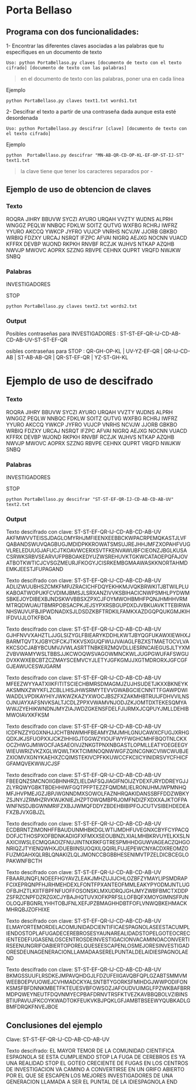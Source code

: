 # Porta Bellaso

## Programa con dos funcionalidades:

1- Encontrar las diferentes claves asociadas a las palabras que tu especifiques en un documento de texto

```Uso: python PortaBellaso.py claves [documento de texto con el texto cifrado] [documento de texto con las palabras]```

> en el documento de texto con las palabras, poner una en cada línea

Ejemplo

```python PortaBellaso.py claves text1.txt words1.txt```

2- Descifrar el texto a partir de una contraseña dada aunque esta esté desordenada

```Uso: python PortaBellaso.py descifrar [clave] [documento de texto con el texto cifrado]```

Ejemplo

```python  PortaBellaso.py descifrar "MN-AB-QR-CD-OP-KL-EF-OP-ST-IJ-ST" text1.txt```

> la clave tiene que tener los caracteres separados por -

## Ejemplo de uso de obtencion de claves

### Texto

ROQRA JIHRY BBUVW SYCZI AYURO URQAH VVZTY WJDNS
ALPRH WNGGZ PEQLW NNBQC FDKLW SOITZ QUTVG WXFBG
RCHRJ IWFRZ YYURO AKCCQ YWKCP JYFRO VUJCP VNRHS
NCVJW JJORB GBKBO WRBIQ FDZXY URCAJ NSRQT IFZPC
AFVAI NIGRQ AEJXG NOCNN VUACD KFFRX DEVBP WJOND
RKPKH RNVBF RCZJK WJHVS NTKAP AZQHB NWVJP MWOVC
AOPRX SZZNG RBVPE CEHNX QUPRT VRQFD NWJKW SNBQ

### Palabras

INVESTIGADORES

STOP

```python PortaBellaso.py claves text2.txt words2.txt```

### Output

Posibles contraseñas para  INVESTIGADORES :  ST-ST-EF-QR-IJ-CD-AB-CD-AB-UV-ST-ST-EF-QR

osibles contraseñas para  STOP :  QR-GH-OP-KL | UV-YZ-EF-QR | QR-IJ-CD-AB | ST-AB-AB-QR | QR-ST-EF-QR | YZ-ST-GH-KL

# Ejemplo de uso de descifrado

### Texto

ROQRA JIHRY BBUVW SYCZI AYURO URQAH VVZTY WJDNS
ALPRH WNGGZ PEQLW NNBQC FDKLW SOITZ QUTVG WXFBG
RCHRJ IWFRZ YYURO AKCCQ YWKCP JYFRO VUJCP VNRHS
NCVJW JJORB GBKBO WRBIQ FDZXY URCAJ NSRQT IFZPC
AFVAI NIGRQ AEJXG NOCNN VUACD KFFRX DEVBP WJOND
RKPKH RNVBF RCZJK WJHVS NTKAP AZQHB NWVJP MWOVC
AOPRX SZZNG RBVPE CEHNX QUPRT VRQFD NWJKW SNBQ

### Palabras

INVESTIGADORES

STOP

```python PortaBellaso.py descifrar "ST-ST-EF-QR-IJ-CD-AB-CD-AB-UV" text2.txt```

### Output

Texto descifrado con clave:  ST-ST-EF-QR-IJ-CD-AB-CD-AB-UV
AKFMWVVTEISSJDAGLOMYRHJMFIEENXEEBBCKWPACRPEMQKASTJLVFQABANDSWUVQAGBUGJMDIDPKKROWATSMSUJREJHHJMFZXOPAHFVUGVLRELEDUUGJAFUCJTKOAVWCERXSVTFKENVAWUBFCIEONZJBGLKUSACSRWKSRBVSEARVUFPBBOAKEDYUZWSREHUVKTGKWCATAOEPQFAJOVATBOTKWTICJCVSGZMEURJFKOGYJCISRKEMBGMAAWASKKNORTAHMDEMKJEESTJFUPAGAND 

Texto descifrado con clave:  ST-ST-EF-QR-IJ-CD-AB-CD-AB-UV
ADLIZWUUBHSZCMKFMPJZRACICHFDQYEKHKMJVQKBRWKITJBTWILPLUKABOATWOPUKFCVDIMJBMSJLSRXANZIVVKSBIHACICNWPSMHLPYDWMSBKEJOYDIBEXBJNDSKWVBBSXZPXCJFOYMWOHBMHFPQNJHMHHVRMMTRQDWUAUTBMRPOBSACPKJEJSYPXRSBGUPDXDJVBKUAVKTTEBIRWANHSWJVUFBJIPWDNADXSJLDSDZKBFTRDKILFAMKXAZDGQPQUKGMJKIHIFDVUJLOTKFBOA 

Texto descifrado con clave:  ST-ST-EF-QR-IJ-CD-AB-CD-AB-UV
GJHFNVVXAHZTLJJGLSIZYGLFBIEARYKDDHLKWTJBYQGFUKAWXIEWHXJBARMTQVTXJGBYCIFCKJTKKVSXGUQFWUJVAIAGLFBZXSTMAETOCVLVAKKCSOCJABYBCUMVJVWLASRTTNBKERZMQVDLLIESRNCAIEGUSJLTYXMZVBVWAMYWSLTBBSJJKCWOQWSVAGOWMNCKWLJUGPGWUFAFSWGUDVXKWXEBCBTZCZMAYSCEMVCYJLETYJGFKGMJJXGTMDRORXJGFCGFGJEAWUCESWJGARM 

Texto descifrado con clave:  ST-ST-EF-QR-IJ-CD-AB-CD-AB-UV
MFEEZWYYAATXIIKFITITSCIECHBMRSDMAGMJZUJHSUDETJKXXBKNEYKAKSMNXZWYKFLZCBLLHISJHWSRMYTEVVGWABGCIECNNTTFGAWPDWIWADDLVPDIKAYHIYJWKWZKAZYXWOCJBSZFXZAKMHBTRUIJFDHVVILNSOJNUAYXAFSNVKSALTJCDLZPPXVWAMVNJODJZKJOMTDXTEKESQMYAWWJZYEHIKWNDNJMYZIAJWDZGKENSFDELFJIJRMXJCQPUYJMLLDEHIBMWOIAVXKFKSM 

Texto descifrado con clave:  ST-ST-EF-QR-IJ-CD-AB-CD-AB-UV
ICDFNZZYGGXNHJJCHTBNWMHFBEAMYZMJMHLGNUCAWXCFUGJXRHGQDXJKJSFUOPXXJCKZIHHIGJTGGWZYIOUFWYFWGHCMHFBQOTNLCKXOCZHWGJMIWOCFJASAEOIVJZNKGTPNXNBGASTLOPMLLEATYOEGEEGYWIEUWRIZVKZXGLWQWLTKKTCIMINOQNWWGFZQINCGNKCVIWCWUBJEZXIOMVXGNYKAEHXZCQIMSTEKIVCPFKKUWCCFKCIICYINIDRSVYCFHICFGFAMQVEKWWJCJSF 

Texto descifrado con clave:  ST-ST-EF-QR-IJ-CD-AB-CD-AB-UV
FBEEQNZSMCNOIIGBHNHRZLIELDAFSQJIAGIFNOIJZYDEXFJRYDDREYGJJZLYRQWYGBKTBDEHHIWFGQTPFPTEZZFQMDMLIELRONUHMJWPMNHQMFJHVPMEJGZJBPJWGNNDMXSOWOLFAZNHRQAKIDANSSBFFDDZWBKYZSJNYJZRMHZRVKWJKNIEJHZPTOWQMBPRJOMFNDIZFXDXXAJKTOFPAWNFNSDJBGWNMRIFZXBJJWMQFDDYZBDEHBIBIPFOJCUTVSIBEHDEDEAFXZBJVXGBJZL 

Texto descifrado con clave:  ST-ST-EF-QR-IJ-CD-AB-CD-AB-UV
ECDBRNTZIMONHFFBAUDUNMHBKDGLWTIJMDHFUVEGNXCBYFCYPACQDOFJCTHOSPXOFBDNKADIGFXFMXXSEOUBNZLXIALMHBKRVUYELKXSLNAXICIIWSLECMQGAOIZFNUJINTNXRKFGTRESPMHHDGUWVAGEACZQHGONRIQZJTYIENQWHXJDUEBIINSUOQXILQQIRLFUJEPEWCNYACDXREOMZOFUZMGAHXQLRBLQNAKIZLQLJMONCCBGBBHESENIMVTPZELDICBCEGLOPAKWNFBCTH 

Texto descifrado con clave:  ST-ST-EF-QR-IJ-CD-AB-CD-AB-UV
FBAARUNQFLNOEEFHGYAVZLEAKJMHZUJIJCHLOZBFZYMAYLIPSMDRAPFCIXEPRQNPFHJRHMEHDEXLFONTFPXANTEOFMMLEAKYPYODMJNTLUGOFBJHZTLKIITFBPFNFUOFFOSONSKLMXUDRQJGHJMYZWBFBMCTXDDPZSFRZCNPFDZRZGXCJYBAJHQTUVXOFKPRFSLLOFBQFXMOYGIMNSFPJNOLOQJFBGNRLYHHTOBJFNLXEFJPZBMAGHHDBTFOFLVNWQBKEHMACKMHRQBJZOFHIXE 

Texto descifrado con clave:  ST-ST-EF-QR-IJ-CD-AB-CD-AB-UV
ELMAYORTEMORDELACOMUNIDADCIENTIFICAESPAGNOLASEESTACUMPLIENDOSTOPLAFUGADECEREBROSESYAUNAREALIDADSTOPELGOTEOCRECIENTEDEFUGASENLOSCENTROSDEINVESTIGACIONVACAMINOACONVERTIRSEENUNGRIFOABIERTOPORELQUESEESCAPENLOSMEJORESINVESTIGADORESDEUNAGENERACIONLLAMADAASERELPUNTALDELAIDIESPAGNOLAEND 

Texto descifrado con clave:  ST-ST-EF-QR-IJ-CD-AB-CD-AB-UV
BKMGSSUUFLRSDKEJMPAVQHDGJLFDZUFEIIGAVQBFQPLGZABTSMMVMWEEBOEPVUOWEJCVHMADCKYALSNTBTYGORKSFMIHDGJWWPODIFONKSMSFBFDNNKMBETFKTEUESVBFOWSOZJAFOUDVUIMGLFPZWKBAFBRRMDPQWEYNEUTFDQVNMYECPBAFDRNVTRSFKTVEZKAVBBQBOLVZIBINSBTIUPAVUJFKCOYKWADTOKFEUKVKBJPQKLGFJAMBTBSEEWYQUBKADLGBMFDRQKFNVEJBOE

## Conclusiones del ejemplo

Clave: 
ST-ST-EF-QR-IJ-CD-AB-CD-AB-UV

Texto descifrado:
EL MAYOR TEMOR DE LA COMUNIDAD CIENTIFICA ESPAGNOLA SE ESTA CUMPLIENDO STOP LA FUGA DE CEREBROS ES YA UNA REALIDAD STOP EL GOTEO CRECIENTE DE FUGAS EN LOS CENTROS DE INVESTIGACION VA CAMINO A CONVERTIRSE EN UN GRIFO ABIERTO POR EL QUE SE ESCAPEN LOS MEJORES INVESTIGADORES DE UNA GENERACION LLAMADA A SER EL PUNTAL DE LA IDIESPAGNOLA END


